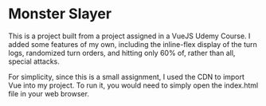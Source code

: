 # Monster Slayer

This is a project built from a project assigned in a VueJS Udemy Course. I added some features of my own, including the inline-flex display of the turn logs, randomized turn orders, and hitting only 60% of, rather than all, special attacks.

For simplicity, since this is a small assignment, I used the CDN to import Vue into my project. To run it, you would need to simply open the index.html file in your web browser.